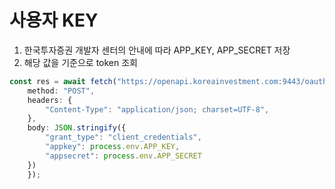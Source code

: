 # 사용자 KEY 

1. 한국투자증권 개발자 센터의 안내에 따라 APP_KEY, APP_SECRET 저장
2. 해당 값을 기준으로 token 조회 

```ts
const res = await fetch("https://openapi.koreainvestment.com:9443/oauth2/tokenP", {
    method: "POST",
    headers: {
        "Content-Type": "application/json; charset=UTF-8",
    },
    body: JSON.stringify({
        "grant_type": "client_credentials",
        "appkey": process.env.APP_KEY,
        "appsecret": process.env.APP_SECRET
    })
    });

```